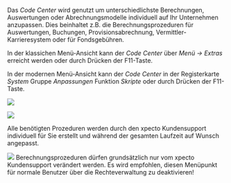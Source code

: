 Das *Code Center* wird genutzt um unterschiedlichste Berechnungen, Auswertungen oder Abrechnungsmodelle individuell auf Ihr Unternehmen anzupassen. Dies beinhaltet z.B. die Berechnungsprozeduren für Auswertungen, Buchungen, Provisionsabrechnung, Vermittler-Karrieresystem oder für Fondsgebühren.

In der klassichen Menü-Ansicht kann der *Code Center* über *Menü → Extras* erreicht werden oder durch Drücken der F11-Taste.

In der modernen Menü-Ansicht kann der *Code Center* in der Registerkarte *System* Gruppe *Anpassungen* Funktion *Skripte* oder durch Drücken der F11-Taste.

![](http://xpecto.github.io/docs/xpecto/Extras/Anpassen/Code_Center/Code_Center_Menue.png)

![](http://xpecto.github.io/docs/xpecto/Extras/Anpassen/Code_Center/Code_Center_Main.png)

Alle benötigten Prozeduren werden durch den xpecto Kundensupport individuell für Sie erstellt und während der gesamten Laufzeit auf Wunsch angepasst.

![](http://xpecto.github.io/docs/xpecto/Grafiken/Achtung.png) Berechnungsprozeduren dürfen grundsätzlich nur vom xpecto Kundensupport verändert werden. Es wird empfohlen, diesen Menüpunkt für normale Benutzer über die Rechteverwaltung zu deaktivieren!